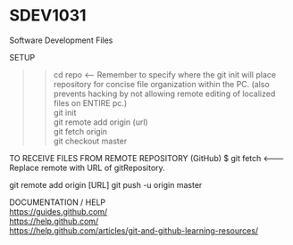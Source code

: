 # SDEV1031
Software Development Files

SETUP
>>cd repo <-- Remember to specify where the git init will place repository for concise file organization within the PC. (also prevents hacking by not allowing remote editing of localized files on ENTIRE pc.)<br>
>>git init<br>
>>git remote add origin (url)<br>
>>git fetch origin<br>
>>git checkout master<br>

TO RECEIVE FILES FROM REMOTE REPOSITORY (GitHub)
$ git fetch <remote> <--- Replace remote with URL of gitRepository.

git remote add origin [URL]
git push -u origin master

DOCUMENTATION / HELP <br>
https://guides.github.com/ <br>
https://help.github.com/ <br>
https://help.github.com/articles/git-and-github-learning-resources/ <br>
